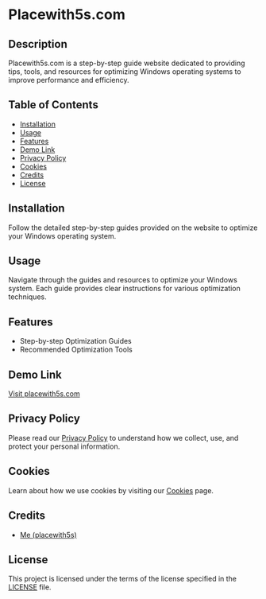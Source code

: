 # Placewith5s.com

## Description

Placewith5s.com is a step-by-step guide website dedicated to providing tips, tools, and resources for optimizing Windows operating systems to improve performance and efficiency.

## Table of Contents

- [Installation](#installation)
- [Usage](#usage)
- [Features](#features)
- [Demo Link](#demo-link)
- [Privacy Policy](#privacy-policy)
- [Cookies](#cookies)
- [Credits](#credits)
- [License](#license)

## Installation

Follow the detailed step-by-step guides provided on the website to optimize your Windows operating system.

## Usage

Navigate through the guides and resources to optimize your Windows system. Each guide provides clear instructions for various optimization techniques.

## Features

- Step-by-step Optimization Guides
- Recommended Optimization Tools

## Demo Link

[Visit placewith5s.com](https://www.placewith5s.com)

## Privacy Policy

Please read our [Privacy Policy](/privacy-policy.md) to understand how we collect, use, and protect your personal information.

## Cookies

Learn about how we use cookies by visiting our [Cookies](/cookies.md) page.

## Credits

- [Me (placewith5s)](https://github.com/placewith5s)

## License

This project is licensed under the terms of the license specified in the [LICENSE](LICENSE) file.
